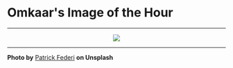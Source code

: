 # Omkaar's Image of the Hour

---

<div align="center">

<a href="https://unsplash.com/photos/an-empty-food-stand-sits-on-a-sunny-boardwalk-B5LEuOMhvg8">
  <img src="https://images.unsplash.com/photo-1752779588163-51d574029899?crop=entropy&cs=tinysrgb&fit=max&fm=jpg&ixid=M3w3NjA2Nzh8MHwxfHJhbmRvbXx8fHx8fHx8fDE3NTQyNjU2MDB8&ixlib=rb-4.1.0&q=80&w=1080" style="max-width:100%; height:auto;">
</a>



</div>

---

**Photo by** [Patrick Federi](https://unsplash.com/@federi) **on Unsplash**
